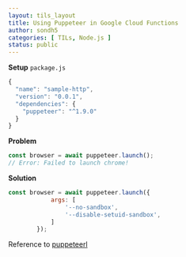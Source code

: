 ```yaml
---
layout: tils_layout
title: Using Puppeteer in Google Cloud Functions
author: sondh5
categories: [ TILs, Node.js ]
status: public
---
```


**Setup**
`package.js`
```js
{
  "name": "sample-http",
  "version": "0.0.1",
  "dependencies": {
    "puppeteer": "^1.9.0"
  }
}
```

**Problem**
```js
const browser = await puppeteer.launch();
// Error: Failed to launch chrome!
```
**Solution**
```js
const browser = await puppeteer.launch({
            args: [
                '--no-sandbox',
                '--disable-setuid-sandbox',
            ]
        });
```

Reference to [puppeteerl](https://github.com/puppeteer/puppeteer)
